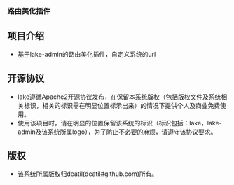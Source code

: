 ### 路由美化插件


## 项目介绍

*  基于lake-admin的路由美化插件，自定义系统的url


## 开源协议 

*  lake遵循Apache2开源协议发布，在保留本系统版权（包括版权文件及系统相关标识，相关的标识需在明显位置标示出来）的情况下提供个人及商业免费使用。  
*  使用该项目时，请在明显的位置保留该系统的标识（标识包括：lake，lake-admin及该系统所属logo），为了防止不必要的麻烦，请遵守该协议要求。


## 版权 

*  该系统所属版权归deatil(deatil#github.com)所有。
